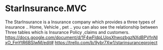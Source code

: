 # StarInsurance.MVC 
The StarInsurance is a Insurance company which provides a three types of insurance .. Home, Vehicle , pet .. you can also see the relationship between Three tables which is Insurance Policy ,claims and customers.
https://docs.google.com/document/d/1F4wFldpLUpsXhwozbgzNXdBPVfnNlxO_FmYtR6BSIwM/edit#
https://trello.com/b/9ybr7Xw1/starinsuranceproject
